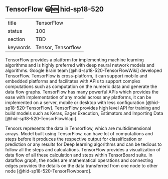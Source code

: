 ## TensorFlow :smiley::new: hid-sp18-520


|          |            |
| -------- | ---------- |
| title    | TensorFlow |
| status   | 100         |
| section  | TBD        |
| keywords | Tensor, Tensorflow|

TensorFlow provides a platform for implementing machine learning 
algorithms and is highly preferred with deep neural network models 
and algorithms. Google Brain team [@hid-sp18-520-TensorFlowWiki] 
developed TensorFlow. TensorFlow is cross-platform, it can support 
mobile and embedded platforms and facilitates with APIs to support 
complex computations such as computation on the numeric data and 
generate the data flow graphs. TensorFlow has many powerful APIs 
which provides the ease with implementation of any model across 
any platforms, it can be implemented on a server, mobile 
or desktop with less configuration [@hid-sp18-520-TensorFlow].
TensorFlow provides high level API for training and build models such as 
Keras, Eager Execution, Estimators and Importing Data 
[@hid-sp18-520-TensorFlowhlapi].

Tensors represents the data in Tensorflow, which are multidimensional 
arrays. Model built using TensorFlow, can have lot of computations and 
steps before it produces the respective output for classification or 
prediction or any results for Deep learning algorithms and can be 
tedious to follow all the steps and calculations. TensorFlow provides 
a visualization of data flow of all these calculation and steps within 
TensorBoard suite. In dataflow graph, the nodes are mathematical operations
and connecting edges provides the details on the data transferred from 
one node to other node [@hid-sp18-520-TensorFlowboard].
